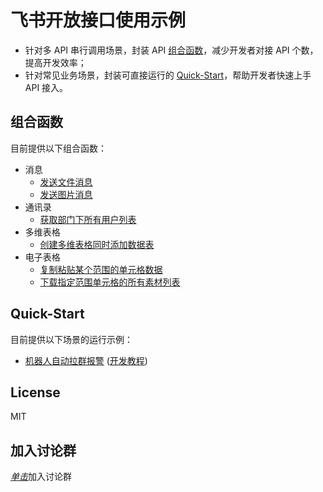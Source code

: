 # 飞书开放接口使用示例
* 针对多 API 串行调用场景，封装 API [组合函数](./composite_api)，减少开发者对接 API 个数，提高开发效率；
* 针对常见业务场景，封装可直接运行的 [Quick-Start](./quick_start)，帮助开发者快速上手 API 接入。

## 组合函数
目前提供以下组合函数：
* 消息
  * [发送文件消息](./composite_api/im/send_file.go)
  * [发送图片消息](./composite_api/im/send_image.go)
* 通讯录
  * [获取部门下所有用户列表](./composite_api/contact/list_user_by_department.go)
* 多维表格
  * [创建多维表格同时添加数据表](./composite_api/base/create_app_and_tables.go)
* 电子表格
  * [复制粘贴某个范围的单元格数据](./composite_api/sheets/copy_and_paste_by_range.go)
  * [下载指定范围单元格的所有素材列表](./composite_api/sheets/download_media_by_range.go)

## Quick-Start
目前提供以下场景的运行示例：
* [机器人自动拉群报警](./quick_start/robot) ([开发教程](https://open.feishu.cn/document/home/message-development-tutorial/introduction))
  

## License
MIT

## 加入讨论群
[_单击_](https://applink.feishu.cn/client/chat/chatter/add_by_link?link_token=985nb30c-787a-4fbb-904d-2cf945534078)加入讨论群